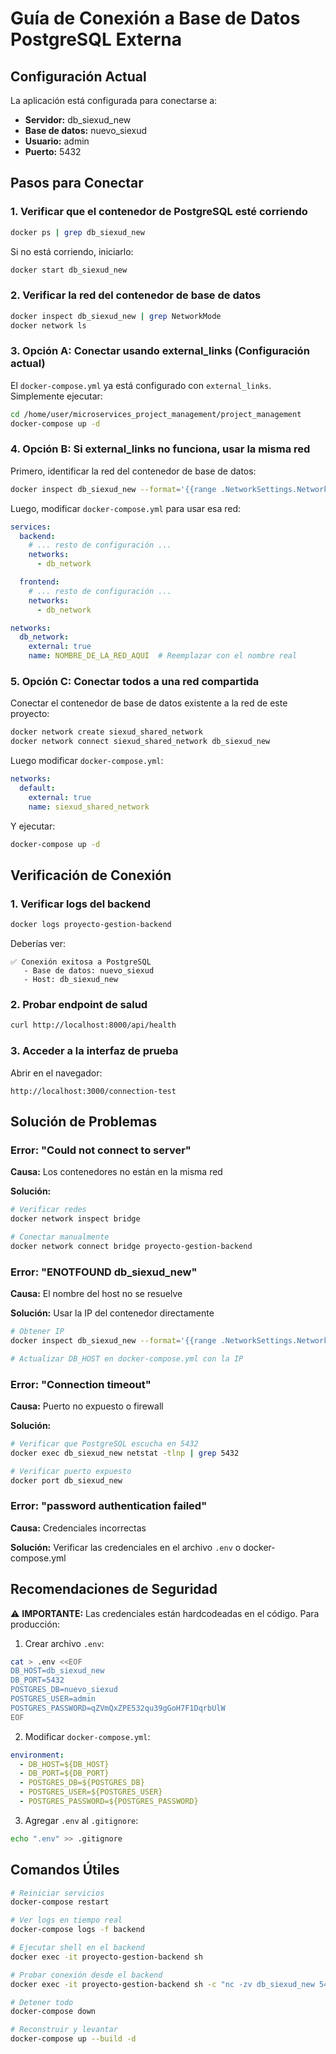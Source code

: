 # Guía de Conexión a Base de Datos PostgreSQL Externa

## Configuración Actual

La aplicación está configurada para conectarse a:
- **Servidor:** db_siexud_new
- **Base de datos:** nuevo_siexud
- **Usuario:** admin
- **Puerto:** 5432

## Pasos para Conectar

### 1. Verificar que el contenedor de PostgreSQL esté corriendo

```bash
docker ps | grep db_siexud_new
```

Si no está corriendo, iniciarlo:
```bash
docker start db_siexud_new
```

### 2. Verificar la red del contenedor de base de datos

```bash
docker inspect db_siexud_new | grep NetworkMode
docker network ls
```

### 3. Opción A: Conectar usando external_links (Configuración actual)

El `docker-compose.yml` ya está configurado con `external_links`. Simplemente ejecutar:

```bash
cd /home/user/microservices_project_management/project_management
docker-compose up -d
```

### 4. Opción B: Si external_links no funciona, usar la misma red

Primero, identificar la red del contenedor de base de datos:

```bash
docker inspect db_siexud_new --format='{{range .NetworkSettings.Networks}}{{println .NetworkID}}{{end}}'
```

Luego, modificar `docker-compose.yml` para usar esa red:

```yaml
services:
  backend:
    # ... resto de configuración ...
    networks:
      - db_network

  frontend:
    # ... resto de configuración ...
    networks:
      - db_network

networks:
  db_network:
    external: true
    name: NOMBRE_DE_LA_RED_AQUI  # Reemplazar con el nombre real
```

### 5. Opción C: Conectar todos a una red compartida

Conectar el contenedor de base de datos existente a la red de este proyecto:

```bash
docker network create siexud_shared_network
docker network connect siexud_shared_network db_siexud_new
```

Luego modificar `docker-compose.yml`:

```yaml
networks:
  default:
    external: true
    name: siexud_shared_network
```

Y ejecutar:

```bash
docker-compose up -d
```

## Verificación de Conexión

### 1. Verificar logs del backend

```bash
docker logs proyecto-gestion-backend
```

Deberías ver:
```
✅ Conexión exitosa a PostgreSQL
   - Base de datos: nuevo_siexud
   - Host: db_siexud_new
```

### 2. Probar endpoint de salud

```bash
curl http://localhost:8000/api/health
```

### 3. Acceder a la interfaz de prueba

Abrir en el navegador:
```
http://localhost:3000/connection-test
```

## Solución de Problemas

### Error: "Could not connect to server"

**Causa:** Los contenedores no están en la misma red

**Solución:**
```bash
# Verificar redes
docker network inspect bridge

# Conectar manualmente
docker network connect bridge proyecto-gestion-backend
```

### Error: "ENOTFOUND db_siexud_new"

**Causa:** El nombre del host no se resuelve

**Solución:** Usar la IP del contenedor directamente

```bash
# Obtener IP
docker inspect db_siexud_new --format='{{range .NetworkSettings.Networks}}{{.IPAddress}}{{end}}'

# Actualizar DB_HOST en docker-compose.yml con la IP
```

### Error: "Connection timeout"

**Causa:** Puerto no expuesto o firewall

**Solución:**
```bash
# Verificar que PostgreSQL escucha en 5432
docker exec db_siexud_new netstat -tlnp | grep 5432

# Verificar puerto expuesto
docker port db_siexud_new
```

### Error: "password authentication failed"

**Causa:** Credenciales incorrectas

**Solución:** Verificar las credenciales en el archivo `.env` o docker-compose.yml

## Recomendaciones de Seguridad

⚠️ **IMPORTANTE:** Las credenciales están hardcodeadas en el código. Para producción:

1. Crear archivo `.env`:
```bash
cat > .env <<EOF
DB_HOST=db_siexud_new
DB_PORT=5432
POSTGRES_DB=nuevo_siexud
POSTGRES_USER=admin
POSTGRES_PASSWORD=qZVmQxZPE532qu39gGoH7F1DqrbUlW
EOF
```

2. Modificar `docker-compose.yml`:
```yaml
environment:
  - DB_HOST=${DB_HOST}
  - DB_PORT=${DB_PORT}
  - POSTGRES_DB=${POSTGRES_DB}
  - POSTGRES_USER=${POSTGRES_USER}
  - POSTGRES_PASSWORD=${POSTGRES_PASSWORD}
```

3. Agregar `.env` al `.gitignore`:
```bash
echo ".env" >> .gitignore
```

## Comandos Útiles

```bash
# Reiniciar servicios
docker-compose restart

# Ver logs en tiempo real
docker-compose logs -f backend

# Ejecutar shell en el backend
docker exec -it proyecto-gestion-backend sh

# Probar conexión desde el backend
docker exec -it proyecto-gestion-backend sh -c "nc -zv db_siexud_new 5432"

# Detener todo
docker-compose down

# Reconstruir y levantar
docker-compose up --build -d
```
